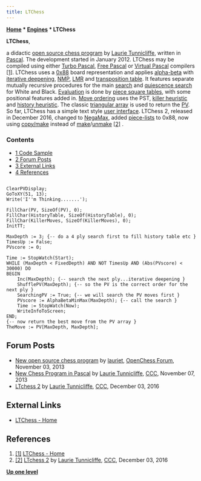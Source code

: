 ```yaml
---
title: LTChess
---
```

**[Home](Home "Home") \* [Engines](Engines "Engines") \* LTChess**


**LTChess**,  

a didactic [open source chess program](Category:Open_Source "Category:Open Source") by [Laurie Tunnicliffe](Laurie_Tunnicliffe "Laurie Tunnicliffe"), written in [Pascal](Pascal "Pascal"). The development started in January 2012. 
LTChess may be compiled using either [Turbo Pascal](Pascal#TurboPascal "Pascal"), [Free Pascal](https://en.wikipedia.org/wiki/Free_Pascal) or [Virtual Pascal](https://en.wikipedia.org/wiki/Virtual_Pascal) compilers <a id="cite-note-1" href="#cite-ref-1">[1]</a>. 
LTChess uses a [0x88](0x88 "0x88") board representation and applies [alpha-beta](Alpha-Beta "Alpha-Beta") with [iterative deepening](Iterative_Deepening "Iterative Deepening"), [NMP](Null_Move_Pruning "Null Move Pruning"), [LMR](Late_Move_Reductions "Late Move Reductions") and [transposition table](Transposition_Table "Transposition Table"). 
It features separate mutually recursive procedures for the main [search](Search "Search") and [quiescence search](Quiescence_Search "Quiescence Search") for White and Black. [Evaluation](Evaluation "Evaluation") is done by [piece square tables](Piece-Square_Tables "Piece-Square Tables"), with some positional features added in. 
[Move ordering](Move_Ordering "Move Ordering") uses the PST, [killer heuristic](Killer_Heuristic "Killer Heuristic") and [history heuristic](History_Heuristic "History Heuristic"). 
The classic [triangular array](Triangular_PV-Table "Triangular PV-Table") is used to return the [PV](Principal_Variation "Principal Variation"). So far, LTChess has a simple text style [user interface](User_Interface "User Interface"). 
LTChess 2, released in December 2016, changed to [NegaMax](Negamax "Negamax"), added [piece-lists](Piece-Lists "Piece-Lists") to 0x88, now using [copy/make](Copy-Make "Copy-Make") instead of [make](Make_Move "Make Move")/[unmake](Unmake_Move "Unmake Move") <a id="cite-note-2" href="#cite-ref-2">[2]</a> .



### Contents


* [1 Code Sample](#code-sample)
* [2 Forum Posts](#forum-posts)
* [3 External Links](#external-links)
* [4 References](#references)







```

ClearPVDisplay;
GoToXY(51, 13);
Write('I''m Thinking.......');

FillChar(PV, SizeOf(PV), 0);
FillChar(HistoryTable, SizeOf(HistoryTable), 0);
FillChar(KillerMoves, SizeOf(KillerMoves), 0);
InitTT;

MaxDepth := 3; {-- do a 4 ply search first to fill history table etc }
TimesUp := False;
PVscore := 0;

Time := StopWatch(Start);
WHILE (MaxDepth < FixedDepth) AND NOT TimesUp AND (Abs(PVscore) < 30000) DO
BEGIN
    Inc(MaxDepth); {-- search the next ply...iterative deepening }
    ShufflePV(MaxDepth); {-- so the PV is the correct order for the next ply }
    SearchingPV := True; {-- we will search the PV moves first }
    PVscore := AlphaBetaMinMax(MaxDepth); {-- call the search }
    Time := StopWatch(Now);
    WriteInfoToScreen;
END;
{-- now return the best move from the PV array }
TheMove := PV[MaxDepth, MaxDepth];

```

## Forum Posts


* [New open source chess program](http://www.open-chess.org/viewtopic.php?f=3&t=2491) by [lauriet](Laurie_Tunnicliffe "Laurie Tunnicliffe"), [OpenChess Forum](Computer_Chess_Forums "Computer Chess Forums"), November 03, 2013
* [New Chess Program in Pascal](http://www.talkchess.com/forum/viewtopic.php?t=49972) by [Laurie Tunnicliffe](Laurie_Tunnicliffe "Laurie Tunnicliffe"), [CCC](CCC "CCC"), November 07, 2013
* [LTchess 2](http://www.talkchess.com/forum/viewtopic.php?t=62365) by [Laurie Tunnicliffe](Laurie_Tunnicliffe "Laurie Tunnicliffe"), [CCC](CCC "CCC"), December 03, 2016


## External Links


* [LTChess - Home](https://ltchess.weebly.com/)


## References


1. <a id="cite-ref-1" href="#cite-note-1">[1]</a> [LTChess - Home](https://ltchess.weebly.com/)
2. <a id="cite-ref-2" href="#cite-note-2">[2]</a> [LTchess 2](http://www.talkchess.com/forum/viewtopic.php?t=62365) by [Laurie Tunnicliffe](Laurie_Tunnicliffe "Laurie Tunnicliffe"), [CCC](CCC "CCC"), December 03, 2016

**[Up one level](Engines "Engines")**







 
